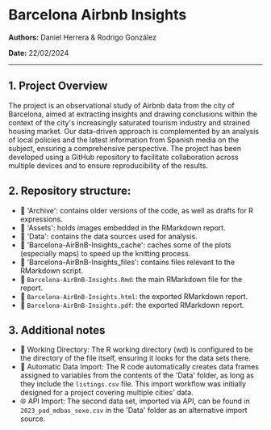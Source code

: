 # Barcelona Airbnb Insights

**Authors:** Daniel Herrera & Rodrigo González

**Date:** 22/02/2024

---

## 1. Project Overview

The project is an observational study of Airbnb data from the city of Barcelona, aimed at extracting insights and drawing conclusions within the context of the city's increasingly saturated tourism industry and strained housing market. Our data-driven approach is complemented by an analysis of local policies and the latest information from Spanish media on the subject, ensuring a comprehensive perspective. The project has been developed using a GitHub repository to facilitate collaboration across multiple devices and to ensure reproducibility of the results.

## 2. Repository structure:

- 📁 'Archive': contains older versions of the code, as well as drafts for R expressions.
- 📁 'Assets': holds images embedded in the RMarkdown report.
- 📁 'Data': contains the data sources used for analysis.
- 📁 'Barcelona-AirBnB-Insights_cache': caches some of the plots (especially maps) to speed up the knitting process.
- 📁 'Barcelona-AirBnB-Insights_files': contains files relevant to the RMarkdown script.
- 📄 `Barcelona-AirBnB-Insights.Rmd`: the main RMarkdown file for the report.
- 📄 `Barcelona-AirBnB-Insights.html`: the exported RMarkdown report.
- 📄 `Barcelona-AirBnB-Insights.pdf`: the exported RMarkdown report.

## 3. Additional notes

- 📂 Working Directory: The R working directory (wd) is configured to be the directory of the file itself, ensuring it looks for the data sets there.
- 🔄 Automatic Data Import: The R code automatically creates data frames assigned to variables from the contents of the 'Data' folder, as long as they include the `listings.csv` file. This import workflow was initially designed for a project covering multiple cities' data.
- 🌐 API Import: The second data set, imported via API, can be found in `2023_pad_mdbas_sexe.csv` in the 'Data' folder as an alternative import source.
